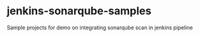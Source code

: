 # jenkins-sonarqube-samples
Sample projects for demo on integrating sonarqube scan in jenkins pipeline
